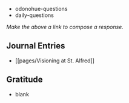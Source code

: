- odonohue-questions
- daily-questions

*Make the above a link to compose a response.*
## Journal Entries
-  [[pages/Visioning at St. Alfred]]

## Gratitude
- blank


